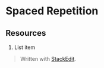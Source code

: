 # Spaced Repetition

## Resources

 1. List item

> Written with [StackEdit](https://stackedit.io/).
<!--stackedit_data:
eyJoaXN0b3J5IjpbLTk4NjY1MjMxM119
-->